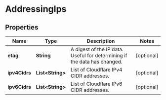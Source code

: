 

# AddressingIps


## Properties

| Name | Type | Description | Notes |
|------------ | ------------- | ------------- | -------------|
|**etag** | **String** | A digest of the IP data. Useful for determining if the data has changed. |  [optional] |
|**ipv4Cidrs** | **List&lt;String&gt;** | List of Cloudflare IPv4 CIDR addresses. |  [optional] |
|**ipv6Cidrs** | **List&lt;String&gt;** | List of Cloudflare IPv6 CIDR addresses. |  [optional] |



